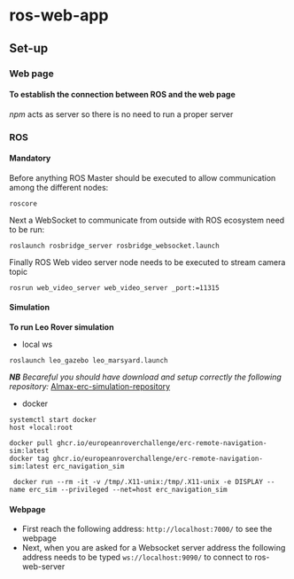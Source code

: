 # ros-web-app


## Set-up

### Web page
#### To establish the connection between ROS and the web page
_npm_ acts as server so there is no need to run a proper server
### ROS
####  Mandatory
Before anything ROS Master should be executed to allow communication among the different nodes:
```shell_session
roscore
 ```
Next a WebSocket to communicate from outside with ROS ecosystem need to be run:
```shell_session
roslaunch rosbridge_server rosbridge_websocket.launch
 ```
Finally ROS Web video server node needs to be executed to stream camera topic
```shell_session
rosrun web_video_server web_video_server _port:=11315
 ```

#### Simulation 
**To run Leo Rover simulation**
* local ws
```shell_session
roslaunch leo_gazebo leo_marsyard.launch
 ```
_**NB** Becareful you should have download and setup correctly the following repository:_ [Almax-erc-simulation-repository](https://github.com/alma-x/ERC-Remote-Navigation-Simulation)
* docker
```shell_session
systemctl start docker
host +local:root

docker pull ghcr.io/europeanroverchallenge/erc-remote-navigation-sim:latest
docker tag ghcr.io/europeanroverchallenge/erc-remote-navigation-sim:latest erc_navigation_sim

 docker run --rm -it -v /tmp/.X11-unix:/tmp/.X11-unix -e DISPLAY --name erc_sim --privileged --net=host erc_navigation_sim
 ```

#### Webpage
* First reach the following address: `http://localhost:7000/` to see the webpage
* Next, when you are asked for a Websocket server address the following address needs to be typed `ws://localhost:9090/` to connect to ros-web-server
